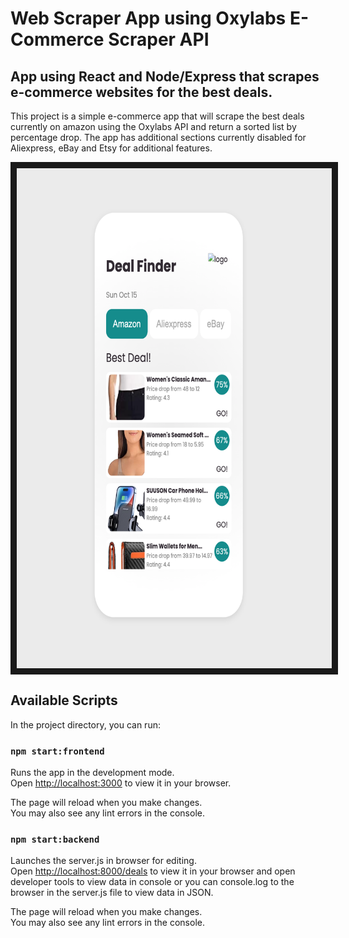 # Web Scraper App using Oxylabs E-Commerce Scraper API

## App using React and Node/Express that scrapes e-commerce websites for the best deals.

This project is a simple e-commerce app that will scrape the best deals currently on amazon using the Oxylabs API and return a sorted list by percentage drop. The app has additional sections currently disabled for Aliexpress, eBay and Etsy for additional features.

<p align="center">
    <img src="./src/images/Deal_Finder.png" width="650" height="800px" border="10px" align="center"/>
<p/>

## Available Scripts

In the project directory, you can run:

### `npm start:frontend`

Runs the app in the development mode.\
Open [http://localhost:3000](http://localhost:3000) to view it in your browser.

The page will reload when you make changes.\
You may also see any lint errors in the console.

### `npm start:backend`

Launches the server.js in browser for editing.\
Open [http://localhost:8000/deals](http://localhost:8000/deals) to view it in your browser and open developer tools to view data in console or you can console.log to the browser in the server.js file to view data in JSON.

The page will reload when you make changes.\
You may also see any lint errors in the console.
